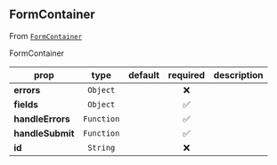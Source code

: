 
## FormContainer

From [`FormContainer`](FormContainer)

FormContainer

prop | type | default | required | description
---- | :----: | :-------: | :--------: | -----------
**errors** | `Object` |  | :x: | 
**fields** | `Object` |  | :white_check_mark: | 
**handleErrors** | `Function` |  | :white_check_mark: | 
**handleSubmit** | `Function` |  | :white_check_mark: | 
**id** | `String` |  | :x: | 



